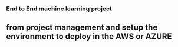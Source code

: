 ### End to End machine learning project 
## from project management and setup the environment to deploy in the AWS or AZURE